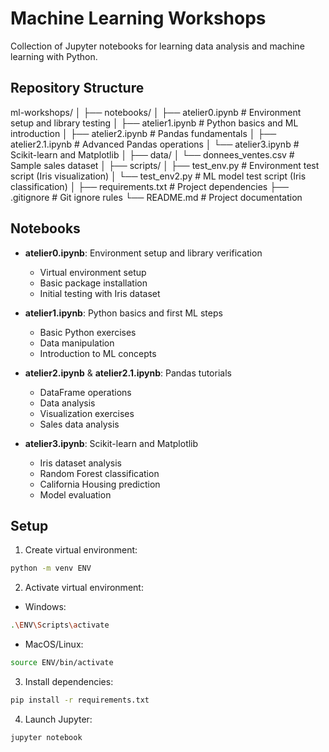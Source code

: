# Machine Learning Workshops

Collection of Jupyter notebooks for learning data analysis and machine learning with Python.

## Repository Structure
ml-workshops/
│
├── notebooks/
│ ├── atelier0.ipynb # Environment setup and library testing
│ ├── atelier1.ipynb # Python basics and ML introduction
│ ├── atelier2.ipynb # Pandas fundamentals
│ ├── atelier2.1.ipynb # Advanced Pandas operations
│ └── atelier3.ipynb # Scikit-learn and Matplotlib
│
├── data/
│ └── donnees_ventes.csv # Sample sales dataset
│
├── scripts/
│ ├── test_env.py # Environment test script (Iris visualization)
│ └── test_env2.py # ML model test script (Iris classification)
│
├── requirements.txt # Project dependencies
├── .gitignore # Git ignore rules
└── README.md # Project documentation
## Notebooks

- **atelier0.ipynb**: Environment setup and library verification
  - Virtual environment setup
  - Basic package installation
  - Initial testing with Iris dataset

- **atelier1.ipynb**: Python basics and first ML steps
  - Basic Python exercises
  - Data manipulation
  - Introduction to ML concepts

- **atelier2.ipynb** & **atelier2.1.ipynb**: Pandas tutorials
  - DataFrame operations
  - Data analysis
  - Visualization exercises
  - Sales data analysis

- **atelier3.ipynb**: Scikit-learn and Matplotlib
  - Iris dataset analysis
  - Random Forest classification
  - California Housing prediction
  - Model evaluation

## Setup

1. Create virtual environment: 
```bash
python -m venv ENV
```


2. Activate virtual environment:
- Windows:
```bash
.\ENV\Scripts\activate
```
- MacOS/Linux:
```bash
source ENV/bin/activate
```


3. Install dependencies:
```bash
pip install -r requirements.txt
```


4. Launch Jupyter:
```bash
jupyter notebook
```
